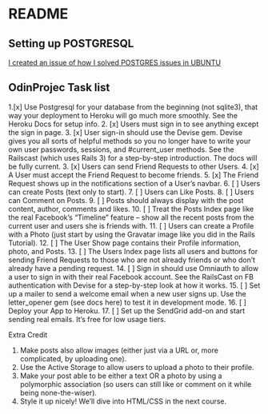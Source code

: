 # README

## Setting up POSTGRESQL

[I created an issue of how I solved POSTGRES issues in UBUNTU](https://github.com/ParamagicDev/odin-facebook/issues/1)

## OdinProjec Task list


1.[x] Use Postgresql for your database from the beginning (not sqlite3), that way your deployment to Heroku will go much more smoothly. See the Heroku Docs for setup info.
2. [x] Users must sign in to see anything except the sign in page.
3. [x] User sign-in should use the Devise gem. Devise gives you all sorts of helpful methods so you no longer have to write your own user passwords, sessions, and #current_user methods. See the Railscast (which uses Rails 3) for a step-by-step introduction. The docs will be fully current.
3. [x] Users can send Friend Requests to other Users.
4. [x] A User must accept the Friend Request to become friends.
5. [x] The Friend Request shows up in the notifications section of a User’s navbar.
6. [ ] Users can create Posts (text only to start).
7. [ ] Users can Like Posts.
8. [ ] Users can Comment on Posts.
9. [ ] Posts should always display with the post content, author, comments and likes.
10. [ ]  Treat the Posts Index page like the real Facebook’s “Timeline” feature – show all the recent posts from the current user and users she is friends with.
11. [ ]  Users can create a Profile with a Photo (just start by using the Gravatar image like you did in the Rails Tutorial).
12. [ ]  The User Show page contains their Profile information, photo, and Posts.
13. [ ]  The Users Index page lists all users and buttons for sending Friend Requests to those who are not already friends or who don’t already have a pending request.
14. [ ]  Sign in should use Omniauth to allow a user to sign in with their real Facebook account. See the RailsCast on FB authentication with Devise for a step-by-step look at how it works.
15. [ ]  Set up a mailer to send a welcome email when a new user signs up. Use the letter_opener gem (see docs here) to test it in development mode.
16. [ ]  Deploy your App to Heroku.
17. [ ]  Set up the SendGrid add-on and start sending real emails. It’s free for low usage tiers.

Extra Credit

1. Make posts also allow images (either just via a URL or, more complicated, by uploading one).
2. Use the Active Storage to allow users to upload a photo to their profile.
3. Make your post able to be either a text OR a photo by using a polymorphic association (so users can still like or comment on it while being none-the-wiser).
4. Style it up nicely! We’ll dive into HTML/CSS in the next course.

